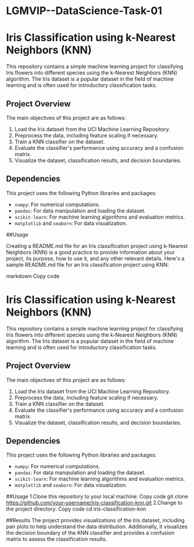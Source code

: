 # LGMVIP--DataScience-Task-01
# Iris Classification using k-Nearest Neighbors (KNN)

This repository contains a simple machine learning project for classifying Iris flowers into different species using the k-Nearest Neighbors (KNN) algorithm. The Iris dataset is a popular dataset in the field of machine learning and is often used for introductory classification tasks.

## Project Overview

The main objectives of this project are as follows:

1. Load the Iris dataset from the UCI Machine Learning Repository.
2. Preprocess the data, including feature scaling if necessary.
3. Train a KNN classifier on the dataset.
4. Evaluate the classifier's performance using accuracy and a confusion matrix.
5. Visualize the dataset, classification results, and decision boundaries.

## Dependencies

This project uses the following Python libraries and packages:

- `numpy`: For numerical computations.
- `pandas`: For data manipulation and loading the dataset.
- `scikit-learn`: For machine learning algorithms and evaluation metrics.
- `matplotlib` and `seaborn`: For data visualization.

##Usage

Creating a README.md file for an Iris classification project using k-Nearest Neighbors (KNN) is a good practice to provide information about your project, its purpose, how to use it, and any other relevant details. Here's a sample README.md file for an Iris classification project using KNN:

markdown
Copy code
# Iris Classification using k-Nearest Neighbors (KNN)

This repository contains a simple machine learning project for classifying Iris flowers into different species using the k-Nearest Neighbors (KNN) algorithm. The Iris dataset is a popular dataset in the field of machine learning and is often used for introductory classification tasks.

## Project Overview

The main objectives of this project are as follows:

1. Load the Iris dataset from the UCI Machine Learning Repository.
2. Preprocess the data, including feature scaling if necessary.
3. Train a KNN classifier on the dataset.
4. Evaluate the classifier's performance using accuracy and a confusion matrix.
5. Visualize the dataset, classification results, and decision boundaries.

## Dependencies

This project uses the following Python libraries and packages:

- `numpy`: For numerical computations.
- `pandas`: For data manipulation and loading the dataset.
- `scikit-learn`: For machine learning algorithms and evaluation metrics.
- `matplotlib` and `seaborn`: For data visualization.

##Usage
1.Clone this repository to your local machine:
Copy code
git clone https://github.com/your-username/iris-classification-knn.git
2.Change to the project directory:
Copy code
cd iris-classification-knn

##Results
The project provides visualizations of the Iris dataset, including pair plots to help understand the data distribution. Additionally, it visualizes the decision boundary of the KNN classifier and provides a confusion matrix to assess the classification results.
